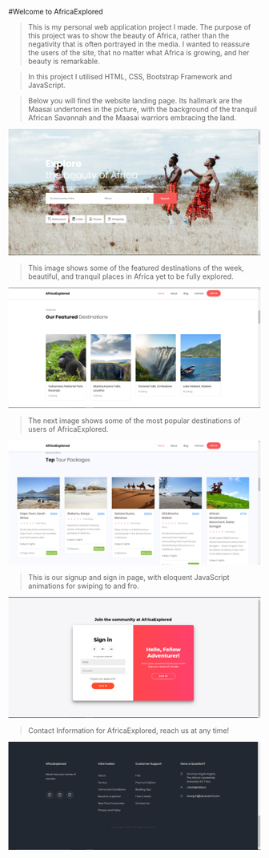 
#Welcome to AfricaExplored

>This is my personal web application project I made. The purpose of this project was to show the beauty of Africa, rather than the negativity that is often portrayed in the media. I wanted to reassure the users of the site, that no matter what Africa is growing, and her beauty is remarkable. 

>In this project I utilised HTML, CSS, Bootstrap Framework and JavaScript.

>Below you will find the website landing page. Its hallmark are the Maasai undertones in the picture, with the background of the tranquil African Savannah and the Maasai warriors embracing the land.


![Web Dev 1](/AfricaExplored-TourismProject/AfricaExplored-Images/image1.PNG)



>This image shows some of the featured destinations of the week, beautiful, and tranquil places in Africa yet to be fully explored.


![Web Dev 2](/AfricaExplored-TourismProject/AfricaExplored-Images/image2.PNG)



>The next image shows some of the most popular destinations of users of AfricaExplored.


![Web Dev 3](/AfricaExplored-TourismProject/AfricaExplored-Images/image3.PNG)



>This is our signup and sign in page, with eloquent JavaScript animations for swiping to and fro.


![Web Dev 4](/AfricaExplored-TourismProject/AfricaExplored-Images/image4.PNG)



>Contact Information for AfricaExplored, reach us at any time!


![Web Dev 5](/AfricaExplored-TourismProject/AfricaExplored-Images/image6.PNG)


